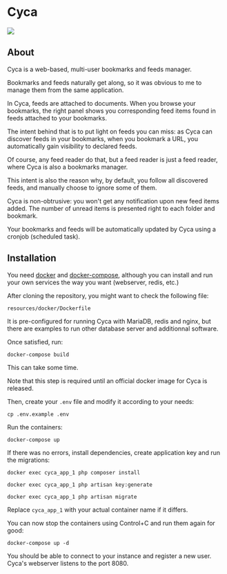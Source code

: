 # Cyca

![](https://static.getcyca.com/getcyca.com/screenshots/cyca-0.1.0.png)

## About

Cyca is a web-based, multi-user bookmarks and feeds manager.

Bookmarks and feeds naturally get along, so it was obvious to me to manage them
from the same application.

In Cyca, feeds are attached to documents. When you browse your bookmarks, the
right panel shows you corresponding feed items found in feeds attached to your
bookmarks.

The intent behind that is to put light on feeds you can miss: as Cyca can
discover feeds in your bookmarks, when you bookmark a URL, you automatically
gain visibility to declared feeds.

Of course, any feed reader do that, but a feed reader is just a feed reader, 
where Cyca is also a bookmarks manager.

This intent is also the reason why, by default, you follow all discovered feeds,
and manually choose to ignore some of them.

Cyca is non-obtrusive: you won't get any notification upon new feed items added.
The number of unread items is presented right to each folder and bookmark.

Your bookmarks and feeds will be automatically updated by Cyca using a cronjob
(scheduled task).

## Installation

You need [docker](https://www.docker.com) and [docker-compose](https://docs.docker.com/compose/),
although you can install and run your own services the way you want (webserver,
redis, etc.)

After cloning the repository, you might want to check the following file:

```resources/docker/Dockerfile```

It is pre-configured for running Cyca with MariaDB, redis and nginx, but there
are examples to run other database server and additionnal software.

Once satisfied, run:

```docker-compose build```

This can take some time.

Note that this step is required until an official docker image for Cyca is 
released.

Then, create your ```.env``` file and modify it according to your needs:

```cp .env.example .env```

Run the containers:

```docker-compose up```

If there was no errors, install dependencies, create application key and run the 
migrations:

```docker exec cyca_app_1 php composer install```

```docker exec cyca_app_1 php artisan key:generate```

```docker exec cyca_app_1 php artisan migrate```

Replace ```cyca_app_1``` with your actual container name if it differs.

You can now stop the containers using Control+C and run them again for good:

```docker-compose up -d```

You should be able to connect to your instance and register a new user. Cyca's
webserver listens to the port 8080.

